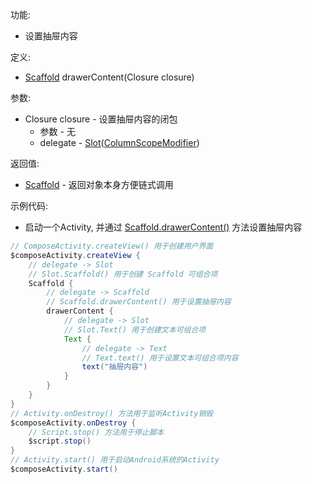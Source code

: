 功能:

+ 设置抽屉内容

定义:

+ [Scaffold](/API/UI/Compose/Widget/Scaffold/README.md) drawerContent(Closure closure)

参数:

+ Closure closure - 设置抽屉内容的闭包
    + 参数 - 无
    + delegate -
      [Slot](/API/UI/Compose/Slot/Slot/README.md)([ColumnScopeModifier](/API/UI/Compose/Modifier/ColumnScopeModifier/README.md))

返回值:

+ [Scaffold](/API/UI/Compose/Widget/Scaffold/README.md) - 返回对象本身方便链式调用

示例代码:

+ 启动一个Activity, 并通过 [Scaffold.drawerContent()](/API/UI/Compose/Widget/Scaffold/README.md?id=drawerContent)
  方法设置抽屉内容

```groovy
// ComposeActivity.createView() 用于创建用户界面
$composeActivity.createView {
    // delegate -> Slot
    // Slot.Scaffold() 用于创建 Scaffold 可组合项
    Scaffold {
        // delegate -> Scaffold
        // Scaffold.drawerContent() 用于设置抽屉内容
        drawerContent {
            // delegate -> Slot
            // Slot.Text() 用于创建文本可组合项
            Text {
                // delegate -> Text
                // Text.text() 用于设置文本可组合项内容
                text("抽屉内容")
            }
        }
    }
}
// Activity.onDestroy() 方法用于监听Activity销毁
$composeActivity.onDestroy {
    // Script.stop() 方法用于停止脚本
    $script.stop()
}
// Activity.start() 用于启动Android系统的Activity
$composeActivity.start()
```
